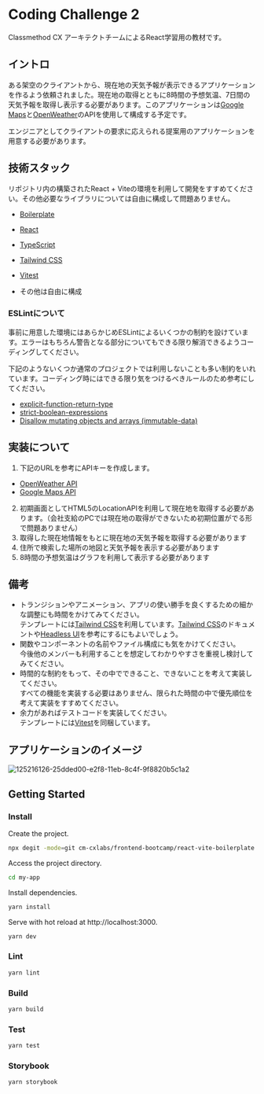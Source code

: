 # Coding Challenge 2

Classmethod CX アーキテクトチームによるReact学習用の教材です。

## イントロ

ある架空のクライアントから、現在地の天気予報が表示できるアプリケーションを作るよう依頼されました。現在地の取得とともに8時間の予想気温、7日間の天気予報を取得し表示する必要があります。このアプリケーションは[Google Maps](https://developers.google.com/maps/documentation)と[OpenWeather](https://openweathermap.org)のAPIを使用して構成する予定です。

エンジニアとしてクライアントの要求に応えられる提案用のアプリケーションを用意する必要があります。

## 技術スタック

リポジトリ内の構築されたReact + Viteの環境を利用して開発をすすめてください。その他必要なライブラリについては自由に構成して問題ありません。

- [Boilerplate](https://github.com/cm-cxlabs/frontend-bootcamp/tree/main/react-vite-boilerplate)

- [React](https://reactjs.org/)
- [TypeScript](https://www.typescriptlang.org/)
- [Tailwind CSS](https://tailwindcss.com/)
- [Vitest](https://vitest.dev/)
- その他は自由に構成

### ESLintについて

事前に用意した環境にはあらかじめESLintによるいくつかの制約を設けています。エラーはもちろん警告となる部分についてもできる限り解消できるようコーディングしてください。

下記のようないくつか通常のプロジェクトでは利用しないことも多い制約をいれています。コーディング時にはできる限り気をつけるべきルールのため参考にしてください。

- [explicit-function-return-type](https://typescript-eslint.io/rules/explicit-function-return-type/)
- [strict-boolean-expressions](https://typescript-eslint.io/rules/strict-boolean-expressions/)
- [Disallow mutating objects and arrays (immutable-data)](https://github.com/eslint-functional/eslint-plugin-functional/blob/main/docs/rules/immutable-data.md)

## 実装について

1. 下記のURLを参考にAPIキーを作成します。  
  - [OpenWeather API](https://openweathermap.org/api)
  - [Google Maps API](https://developers.google.com/maps/documentation)
2. 初期画面としてHTML5のLocationAPIを利用して現在地を取得する必要があります。（会社支給のPCでは現在地の取得ができないため初期位置がでる形で問題ありません）
3. 取得した現在地情報をもとに現在地の天気予報を取得する必要があります
4. 住所で検索した場所の地図と天気予報を表示する必要があります
5. 8時間の予想気温はグラフを利用して表示する必要があります

## 備考

- トランジションやアニメーション、アプリの使い勝手を良くするための細かな調整にも時間をかけてみてください。  
テンプレートには[Tailwind CSS](https://tailwindcss.com/)を利用しています。[Tailwind CSS](https://tailwindcss.com/)のドキュメントや[Headless UI](https://headlessui.com/)を参考にするにもよいでしょう。
- 関数やコンポーネントの名前やファイル構成にも気をかけてください。  
今後他のメンバーも利用することを想定してわかりやすさを重視し検討してみてください。
- 時間的な制約をもって、その中でできること、できないことを考えて実装してください。  
すべての機能を実装する必要はありません、限られた時間の中で優先順位を考えて実装をすすめてください。
- 余力があればテストコードを実装してください。  
テンプレートには[Vitest](https://vitest.dev/)を同梱しています。

## アプリケーションのイメージ

![125216126-25dded00-e2f8-11eb-8c4f-9f8820b5c1a2](https://user-images.githubusercontent.com/71954454/201236023-8580338e-1c35-4318-890d-9c1966d553be.png)

## Getting Started

### Install

Create the project.

```bash
npx degit -mode=git cm-cxlabs/frontend-bootcamp/react-vite-boilerplate my-app
```

Access the project directory.

```bash
cd my-app
```

Install dependencies.

```bash
yarn install
```

Serve with hot reload at http://localhost:3000.

```bash
yarn dev
```

### Lint

```bash
yarn lint
```

### Build

```bash
yarn build
```

### Test

```bash
yarn test
```

### Storybook

```bash
yarn storybook
```
